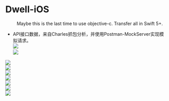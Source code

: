 # Dwell-iOS  

&nbsp;&nbsp;&nbsp;&nbsp;&nbsp;&nbsp;&nbsp;&nbsp; Maybe this is the last time to use objective-c. Transfer all in Swift 5+.  


+ API接口数据，来自Charles抓包分析，并使用Postman-MockServer实现模拟请求。  
![](./Imgs/fetching-api-all.png)  
![](./Imgs/fetching-api-detail.png)

![](./Imgs/6.png)  
![](./Imgs/5.png)  
![](./Imgs/4.png)  
![](./Imgs/3.png)  
![](./Imgs/2.png)  
![](./Imgs/1.png)  
![](./Imgs/0.png)    
